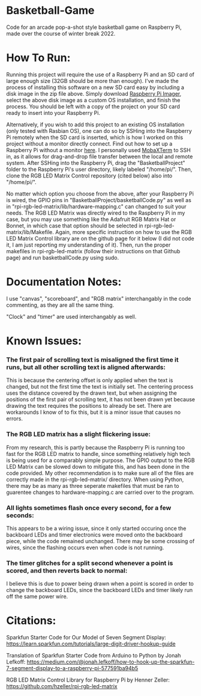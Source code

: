 # Basketball-Game
Code for an arcade pop-a-shot style basketball game on Raspberry Pi, made over the course of winter break 2022.

# How To Run:
Running this project will require the use of a Raspberry Pi and an SD card of large enough size (32GB should be more than enough). I've made the process of installing this software on a new SD card easy by including a disk image in the zip file above. Simply download [Raspberry Pi Imager](https://www.raspberrypi.com/software/), select the above disk image as a custom OS installation, and finish the process. You should be left with a copy of the project on your SD card ready to insert into your Raspberry Pi.

Alternatively, if you wish to add this project to an existing OS installation (only tested with Rasbian OS), one can do so by SSHing into the Raspberry Pi remotely when the SD card is inserted, which is how I worked on this project without a monitor directly connect. Find out how to set up a Raspberry Pi without a monitor [here](https://www.tomshardware.com/reviews/raspberry-pi-headless-setup-how-to,6028.html#:~:text=Write%20an%20empty%20text%20file,command%20line%20from%20your%20PC.). I personally used [MobaXTerm](https://mobaxterm.mobatek.net/) to SSH in, as it allows for drag-and-drop file transfer between the local and remote system. After SSHing into the Raspberry Pi, drag the "BasketballProject" folder to the Raspberry Pi's user directory, likely labeled "/home/pi/". Then, clone the RGB LED Matrix Control repository (cited below) also into "/home/pi/". 

No matter which option you choose from the above, after your Raspberry Pi is wired, the GPIO pins in "BasketballProject/basketballCode.py" as well as in "rpi-rgb-led-matrix/lib/hardware-mapping.c" can changed to suit your needs. The RGB LED Matrix was directly wired to the Raspberry Pi in my case, but you may use something like the Adafruit RGB Matrix Hat or Bonnet, in which case that option should be selected in rpi-rgb-led-matrix/lib/Makefile. Again, more specific instruction on how to use the RGB LED Matrix Control library are on the github page for it below (I did not code it, I am just reporting my understanding of it). Then, run the proper makefiles in rpi-rgb-led-matrix (follow their instructions on that Github page) and run basketballCode.py using sudo.

# Documentation Notes:

I use "canvas", "scoreboard", and "RGB matrix" interchangably in the code commenting, as they are all the same thing.

"Clock" and "timer" are used interchangably as well.

# Known Issues:
### The first pair of scrolling text is misaligned the first time it runs, but all other scrolling text is aligned afterwards: ###
This is because the centering offset is only applied when the text is changed, but not the first time the text is initially set. The centering process uses the distance covered by the drawn text, but when assigning the positions of the first pair of scrolling text, it has not been drawn yet because drawing the text requires the positions to already be set. There are workarounds I know of to fix this, but it is a minor issue that causes no errors.

### The RGB LED matrix has a slight flickering issue: ###
From my research, this is partly because the Raspberry Pi is running too fast for the RGB LED matrix to handle, since something relatively high tech is being used for a comparably simple purpose. The GPIO output to the RGB LED Matrix can be slowed down to mitigate this, and has been done in the code provided. My other recommendation is to make sure all of the files are correctly made in the rpi-rgb-led-matrix/ directory. When using Python, there may be as many as three seperate makefiles that must be ran to guarentee changes to hardware-mapping.c are carried over to the program.

### All lights sometimes flash once every second, for a few seconds: ###
This appears to be a wiring issue, since it only started occuring once the backboard LEDs and timer electronics were moved onto the backboard piece, while the code remained unchanged. There may be some crossing of wires, since the flashing occurs even when code is not running.

### The timer glitches for a split second whenever a point is scored, and then reverts back to normal: ###
I believe this is due to power being drawn when a point is scored in order to change the backboard LEDs, since the backboard LEDs and timer likely run off the same power wire.

# Citations:
Sparkfun Starter Code for Our Model of Seven Segment Display: https://learn.sparkfun.com/tutorials/large-digit-driver-hookup-guide

Translation of Sparkfun Starter Code from Arduino to Python by Jonah Lefkoff: https://medium.com/@jonah.lefkoff/how-to-hook-up-the-sparkfun-7-segment-display-to-a-raspberry-pi-577591ba94b5

RGB LED Matrix Control Library for Raspberry Pi by Henner Zeller: https://github.com/hzeller/rpi-rgb-led-matrix

